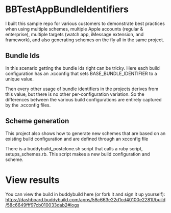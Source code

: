# BBTestAppBundleIdentifiers

I built this sample repo for various customers to demonstrate best practices when using multiple schemes, multiple Apple accounts (regular & enterprise), multiple targets (watch app, iMessage extension, and framework), and also generating schemes on the fly all in the same project.

## Bundle Ids

In this scenario getting the bundle ids right can be tricky. Here each build configuration has an .xcconfig that sets BASE_BUNDLE_IDENTIFIER to a unique value.

Then every other usage of bundle identifiers in the projects derives from this value, but there is no other per-configuration variation. So the differences between the various build configurations are entirely captured by the .xcconfig files.

## Scheme generation

This project also shows how to generate new schemes that are based on an existing build configuration and
are defined through an xcconfig file

There is a buddybuild_postclone.sh script that calls a ruby script, setups_schemes.rb. This script makes a new build configuration and scheme.

# View results

You can view the build in buddybuild here (or fork it and sign it up yourself):
https://dashboard.buddybuild.com/apps/58c663e22d1cd40100e2281f/build/58c6649fff97cb010033dab2#logs
